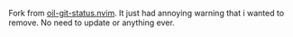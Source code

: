 Fork from [oil-git-status.nvim](https://github.com/refractalize/oil-git-status.nvim).
It just had annoying warning that i wanted to remove. No need to update or anything ever.
